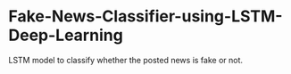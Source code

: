 # Fake-News-Classifier-using-LSTM-Deep-Learning
LSTM model to classify whether the posted news is fake or not.
